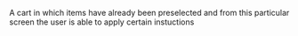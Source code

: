 A cart in which items have already been preselected and from this particular screen the user is able to apply certain instuctions
